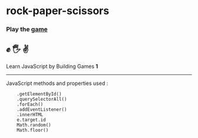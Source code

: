 # rock-paper-scissors

### Play the [game](https://kiran0r0patil.github.io/rock-paper-scissors/) 

## ✊ 🖐 ✌

Learn JavaScript by Building Games **1**

---
JavaScript methods and properties used :
```
    .getElementById()
    .querySelectorAll()
    .forEach()
    .addEventListener()
    .innerHTML
    e.target.id
    Math.random()
    Math.floor()
```
